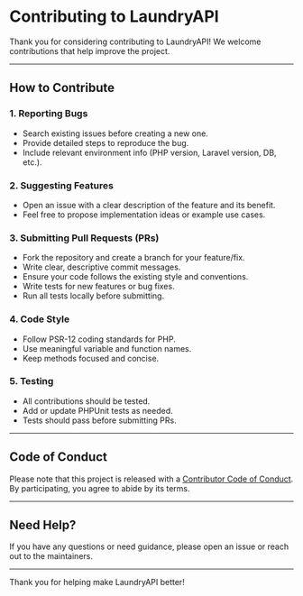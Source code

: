 # Contributing to LaundryAPI

Thank you for considering contributing to LaundryAPI! We welcome contributions that help improve the project.

---

## How to Contribute

### 1. Reporting Bugs

- Search existing issues before creating a new one.
- Provide detailed steps to reproduce the bug.
- Include relevant environment info (PHP version, Laravel version, DB, etc.).

### 2. Suggesting Features

- Open an issue with a clear description of the feature and its benefit.
- Feel free to propose implementation ideas or example use cases.

### 3. Submitting Pull Requests (PRs)

- Fork the repository and create a branch for your feature/fix.
- Write clear, descriptive commit messages.
- Ensure your code follows the existing style and conventions.
- Write tests for new features or bug fixes.
- Run all tests locally before submitting.

### 4. Code Style

- Follow PSR-12 coding standards for PHP.
- Use meaningful variable and function names.
- Keep methods focused and concise.

### 5. Testing

- All contributions should be tested.
- Add or update PHPUnit tests as needed.
- Tests should pass before submitting PRs.

---

## Code of Conduct

Please note that this project is released with a [Contributor Code of Conduct](CODE_OF_CONDUCT.md). By participating, you agree to abide by its terms.

---

## Need Help?

If you have any questions or need guidance, please open an issue or reach out to the maintainers.

---

Thank you for helping make LaundryAPI better!
